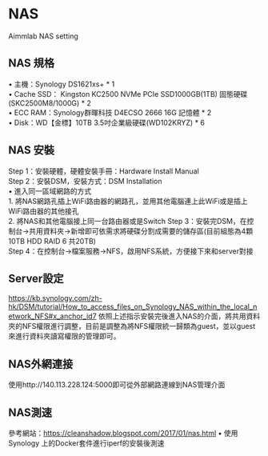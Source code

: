 # NAS
Aimmlab NAS setting

  
## NAS 規格
•	主機：Synology DS1621xs+ * 1   
•	Cache SSD： Kingston KC2500 NVMe PCIe SSD1000GB(1TB) 固態硬碟 (SKC2500M8/1000G) * 2  
•	ECC RAM：Synology群暉科技 D4ECSO 2666 16G 記憶體 * 2  
•	Disk：WD【金標】10TB 3.5吋企業級硬碟(WD102KRYZ) * 6  



## NAS 安裝
Step 1：安裝硬體，硬體安裝手冊：Hardware Install Manual  
Step 2：安裝DSM，安裝方式：DSM Installation  
  •	進入同一區域網路的方式   
    1.	將NAS網路孔插上WiFi路由器的網路孔，並用其他電腦連上此WiFi或是插上WiFi路由器的其他接孔  
    2.	將NAS和其他電腦接上同一台路由器或是Switch 
Step 3：安裝完DSM，在控制台→共用資料夾→新增即可依需求將硬碟分割成需要的儲存區(目前組態為4顆10TB HDD RAID 6 共20TB)  
Step 4：在控制台→檔案服務→NFS，啟用NFS系統，方便接下來和server對接 


## Server設定
https://kb.synology.com/zh-hk/DSM/tutorial/How_to_access_files_on_Synology_NAS_within_the_local_network_NFS#x_anchor_id7
依照上述指示安裝完後進入NAS的介面，將共用資料夾的NFS權限進行調整，目前是調整為將NFS權限統一歸類為guest，並以guest來進行資料夾讀寫權限的管理即可。


## NAS外網連接
使用http://140.113.228.124:5000即可從外部網路連線到NAS管理介面


## NAS測速
參考網站：https://cleanshadow.blogspot.com/2017/01/nas.html
•	使用Synology 上的Docker套件進行iperf的安裝後測速

